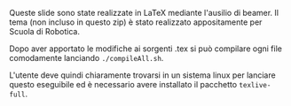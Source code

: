 Queste slide sono state realizzate in LaTeX mediante l'ausilio di beamer.
Il tema (non incluso in questo zip) è stato realizzato appositamente per Scuola di Robotica.

Dopo aver apportato le modifiche ai sorgenti .tex si può compilare ogni file comodamente lanciando `./compileAll.sh`.

L'utente deve quindi chiaramente trovarsi in un sistema linux per lanciare questo eseguibile ed è necessario avere installato il pacchetto `texlive-full`.

